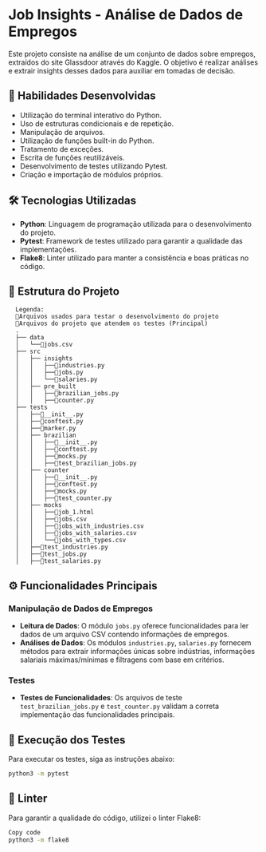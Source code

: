 # Job Insights - Análise de Dados de Empregos

Este projeto consiste na análise de um conjunto de dados sobre empregos, extraídos do site Glassdoor através do Kaggle. O objetivo é realizar análises e extrair insights desses dados para auxiliar em tomadas de decisão.

## 🚵 Habilidades Desenvolvidas

- Utilização do terminal interativo do Python.
- Uso de estruturas condicionais e de repetição.
- Manipulação de arquivos.
- Utilização de funções built-in do Python.
- Tratamento de exceções.
- Escrita de funções reutilizáveis.
- Desenvolvimento de testes utilizando Pytest.
- Criação e importação de módulos próprios.

## 🛠️ Tecnologias Utilizadas

- **Python**: Linguagem de programação utilizada para o desenvolvimento do projeto.
- **Pytest**: Framework de testes utilizado para garantir a qualidade das implementações.
- **Flake8**: Linter utilizado para manter a consistência e boas práticas no código.

## 🧱 Estrutura do Projeto

```
  Legenda:
  🔸Arquivos usados para testar o desenvolvimento do projeto
  🔹Arquivos do projeto que atendem os testes (Principal)
  .
  ├── data
  │   └──🔹jobs.csv
  ├── src
  │   ├── insights
  │   │   ├──🔹industries.py
  │   │   ├──🔹jobs.py
  │   │   └──🔹salaries.py
  │   ├── pre_built
  │   │   ├──🔸brazilian_jobs.py
  │   │   ├──🔹counter.py
  ├── tests
  │   ├──🔸__init__.py
  │   ├──🔸conftest.py
  │   ├──🔸marker.py
  │   ├── brazilian
  │   │   ├──🔸__init__.py
  │   │   ├──🔸conftest.py
  │   │   ├──🔸mocks.py
  │   │   ├──🔹test_brazilian_jobs.py
  │   ├── counter
  │   │   ├──🔸__init__.py
  │   │   ├──🔸conftest.py
  │   │   ├──🔸mocks.py
  │   │   ├──🔹test_counter.py
  │   ├── mocks
  │   │   ├──🔸job_1.html
  │   │   ├──🔸jobs.csv
  │   │   ├──🔸jobs_with_industries.csv
  │   │   ├──🔸jobs_with_salaries.csv
  │   │   └──🔸jobs_with_types.csv
  │   ├──🔸test_industries.py
  │   ├──🔸test_jobs.py
  │   ├──🔸test_salaries.py
  ```

## ⚙️ Funcionalidades Principais

### Manipulação de Dados de Empregos

- **Leitura de Dados**: O módulo `jobs.py` oferece funcionalidades para ler dados de um arquivo CSV contendo informações de empregos.
- **Análises de Dados**: Os módulos `industries.py`, `salaries.py` fornecem métodos para extrair informações únicas sobre indústrias, informações salariais máximas/mínimas e filtragens com base em critérios.

### Testes

- **Testes de Funcionalidades**: Os arquivos de teste `test_brazilian_jobs.py` e `test_counter.py` validam a correta implementação das funcionalidades principais.

## 🏁 Execução dos Testes

Para executar os testes, siga as instruções abaixo:

```bash
python3 -m pytest
```

## 🧹 Linter
Para garantir a qualidade do código, utilizei o linter Flake8:

```bash
Copy code
python3 -m flake8
```
